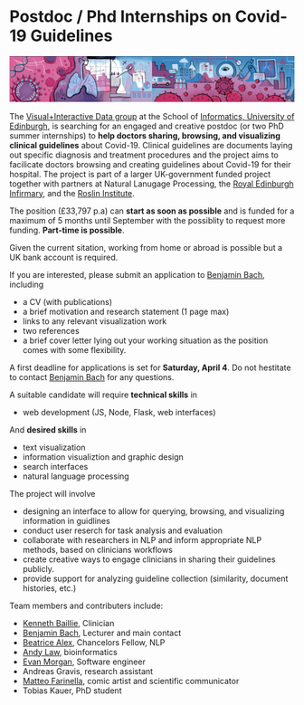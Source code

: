 # Postdoc / Phd Internships on Covid-19 Guidelines

![](figures/covid-browser.png)

The [Visual+Interactive Data group](https://visualinteractivedata.github.io) at the School of [Informatics, University of Edinburgh](https://www.ed.ac.uk/informatics), is searching for an engaged and creative postdoc (or two PhD summer internships) to __help doctors sharing, browsing, and visualizing clinical guidelines__ about Covid-19. Clinical guidelines are documents laying out specific diagnosis and treatment procedures and the project aims to facilicate doctors browsing and creating guidelines about Covid-19 for their hospital. The project is part of a larger UK-government funded project together with partners at Natural Lanugage Processing, the [Royal Edinburgh Infirmary](https://www.nhslothian.scot/GoingToHospital/Locations/RIE/Pages/default.aspx), and the [Roslin Institute](https://www.ed.ac.uk/roslin). 

The position (£33,797 p.a) can __start as soon as possible__ and is funded for a maximum of 5 months until September with the possiblity to request more funding.  __Part-time is possible__.

Given the current sitation, working from home or abroad is possible but a UK bank account is required. 

If you are interested, please submit an application to [Benjamin Bach](bbach@inf.ed.ac.uk), including
* a CV (with publications)
* a brief motivation and research statement (1 page max)
* links to any relevant visualization work
* two references
* a brief cover letter lying out your working situation as the position comes with some flexibility.

A first deadline for applications is set for __Saturday, April 4__. Do not hestitate to contact [Benjamin Bach](bbach@inf.ed.ac.uk) for any questions.

A suitable candidate will require __technical skills__ in 
* web development (JS, Node, Flask, web interfaces)

And __desired skills__ in 
* text visualization 
* information visualiztion and graphic design
* search interfaces
* natural language processing

The project will involve 
* designing an interface to allow for querying, browsing, and visualizing information in guidlines
* conduct user reserch for task analysis and evaluation
* collaborate with researchers in NLP and inform appropriate NLP methods, based on clinicians workflows
* create creative ways to engage clinicians in sharing their guidelines publicly.
* provide support for analyzing guideline collection (similarity, document histories, etc.)

Team members and contributers include: 
* [Kenneth Baillie](https://www.ed.ac.uk/clinical-sciences/divisionpgdi/anaesthesia/team-members/researchers/dr-kenny-baillie), Clinician
* [Benjamin Bach](http://benjbach.me), Lecturer and main contact
* [Beatrice Alex](https://www.ed.ac.uk/profile/dr-beatrice-alex), Chancelors Fellow, NLP
* [Andy Law](https://www.ed.ac.uk/profile/andy-law), bioinformatics
* [Evan Morgan](https://www.research.ed.ac.uk/portal/en/persons/evan-morgan(0d60e141-a185-4709-a2c0-b18af3a1b3e4).html), Software engineer
* Andreas Gravis, research assistant
* [Matteo Farinella](https://matteofarinella.com), comic artist and scientific communicator
* Tobias Kauer, PhD student
